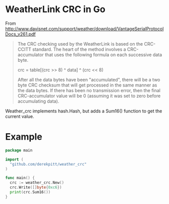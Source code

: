 # WeatherLink CRC in Go

From http://www.davisnet.com/support/weather/download/VantageSerialProtocolDocs_v261.pdf

> The CRC checking used by the WeatherLink is based on the CRC-CCITT standard. The heart of 
> the method involves a CRC-accumulator that uses the following formula on each successive data 
> byte.
>
> crc = table[(crc >> 8) ^ data] ^ (crc << 8)
>
> After all the data bytes have been "accumulated", there will be a two byte CRC checksum 
> that will get processed in the same manner as the data bytes. If there has been no transmission 
> error, then the final CRC-accumulator value will be 0 (assuming it was set to zero before 
> accumulating data).


Weather_crc implements hash.Hash, but adds a Sum16() function to get the current value.


# Example

```go
package main

import (
  "github.com/derekpitt/weather_crc"
)

func main() {
  crc := weather_crc.New()
  crc.Write([]byte{0xc6})
  print(crc.Sum16())
}

```
